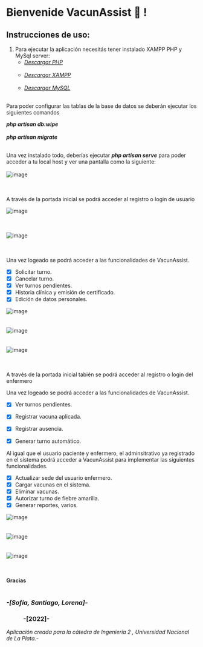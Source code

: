 # Bienvenide VacunAssist :syringe: !

## Instrucciones de uso:<br/>
1) Para ejecutar la aplicación necesitás tener instalado XAMPP PHP y MySql server:<br/>
    + *[Descargar PHP ](https://www.php.net/downloads.php)* <br/><br/>
    + *[Descargar XAMPP ](https://xampp.uptodown.com/windows)* <br/><br/>
    + *[Descargar MySQL ](https://www.mysql.com/downloads/)* <br/><br/>


Para poder configurar las tablas de la base de datos se deberán ejecutar los siguientes comandos

***php artisan db:wipe*** <br/><br/>
***php artisan migrate*** <br/><br/>


 Una vez instalado todo, deberías ejecutar ***php artisan serve*** para poder acceder a tu local host y  ver una pantalla como la siguiente:<br/><br/>
![image](portada.png)<br/><br/><br/>



A través de la portada inicial se podrá acceder al registro o login de usuario<br/>

![image](registro.png)<br/><br/><br/>

![image](login.png)<br/><br/><br/>

Una vez logeado se podrá acceder a las funcionalidades de VacunAssist.
- [x] Solicitar turno.
- [x] Cancelar turno.
- [x] Ver turnos pendientes.
- [x] Historia clínica y emisión de certificado.
- [x] Edición de datos personales.

![image](solicitarT.png)<br/><br/><br/>
![image](gestionT.png)<br/><br/><br/>
![image](HC.png)<br/><br/><br/>


A través de la portada inicial tabién se podrá acceder al registro o login del enfermero<br/>

Una vez logeado se podrá acceder a las funcionalidades de VacunAssist.

- [x] Ver turnos pendientes.
- [x] Registrar vacuna aplicada.
- [x] Registrar ausencia.
- [x] Generar turno automático.



Al igual que el usuario paciente y enfermero, el adminsitrativo ya registrado en el sistema podrá acceder a VacunAssist para implementar las siguientes funcionalidades.


- [x] Actualizar sede del usuario enfermero.
- [x] Cargar vacunas en el sistema.
- [x] Eliminar vacunas.
- [x] Autorizar turno de fiebre amarilla.
- [x] Generar reportes, varios.

![image](gestionVacunas.jpeg)<br/><br/><br/>
![image](AsignarZona.jpeg)<br/><br/><br/>
![image](reportes.jpeg)<br/><br/><br/>


**Gracias**<br/><br/>



### *-[Sofía, Santiago, Lorena]-*<br/>
### &ensp;&ensp;&ensp;&ensp;&ensp; -[2022]-

*Aplicación creada para la cátedra de Ingeniería 2 , Universidad Nacional de La Plata.-*
